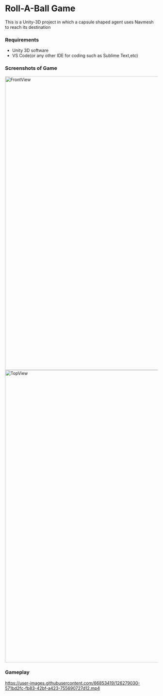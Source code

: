 # Roll-A-Ball Game 
This is a Unity-3D project in which a capsule shaped agent uses Navmesh to reach its destination

### Requirements
- Unity 3D software
- VS Code(or any other IDE for coding such as Sublime Text,etc)

### Screenshots of Game 

<img width="964" alt="FrontView" src="https://user-images.githubusercontent.com/66853419/126278986-af0d6402-8de8-4740-81b3-80db5e3ee5e3.png">
<img width="960" alt="TopView" src="https://user-images.githubusercontent.com/66853419/126278997-df401f0d-e065-46e3-accd-7e8055b68a99.png">

### Gameplay


https://user-images.githubusercontent.com/66853419/126279030-571bd2fc-fb83-42bf-a423-755690727d12.mp4

